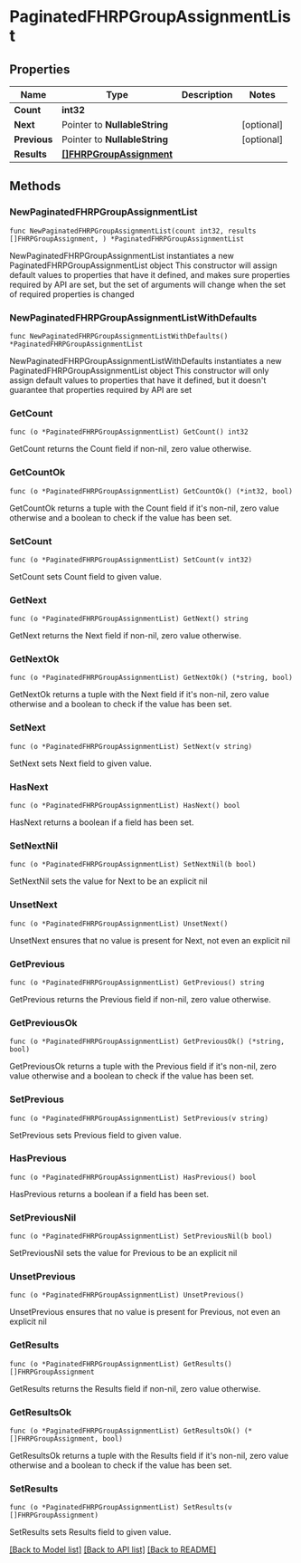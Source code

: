 # PaginatedFHRPGroupAssignmentList

## Properties

Name | Type | Description | Notes
------------ | ------------- | ------------- | -------------
**Count** | **int32** |  | 
**Next** | Pointer to **NullableString** |  | [optional] 
**Previous** | Pointer to **NullableString** |  | [optional] 
**Results** | [**[]FHRPGroupAssignment**](FHRPGroupAssignment.md) |  | 

## Methods

### NewPaginatedFHRPGroupAssignmentList

`func NewPaginatedFHRPGroupAssignmentList(count int32, results []FHRPGroupAssignment, ) *PaginatedFHRPGroupAssignmentList`

NewPaginatedFHRPGroupAssignmentList instantiates a new PaginatedFHRPGroupAssignmentList object
This constructor will assign default values to properties that have it defined,
and makes sure properties required by API are set, but the set of arguments
will change when the set of required properties is changed

### NewPaginatedFHRPGroupAssignmentListWithDefaults

`func NewPaginatedFHRPGroupAssignmentListWithDefaults() *PaginatedFHRPGroupAssignmentList`

NewPaginatedFHRPGroupAssignmentListWithDefaults instantiates a new PaginatedFHRPGroupAssignmentList object
This constructor will only assign default values to properties that have it defined,
but it doesn't guarantee that properties required by API are set

### GetCount

`func (o *PaginatedFHRPGroupAssignmentList) GetCount() int32`

GetCount returns the Count field if non-nil, zero value otherwise.

### GetCountOk

`func (o *PaginatedFHRPGroupAssignmentList) GetCountOk() (*int32, bool)`

GetCountOk returns a tuple with the Count field if it's non-nil, zero value otherwise
and a boolean to check if the value has been set.

### SetCount

`func (o *PaginatedFHRPGroupAssignmentList) SetCount(v int32)`

SetCount sets Count field to given value.


### GetNext

`func (o *PaginatedFHRPGroupAssignmentList) GetNext() string`

GetNext returns the Next field if non-nil, zero value otherwise.

### GetNextOk

`func (o *PaginatedFHRPGroupAssignmentList) GetNextOk() (*string, bool)`

GetNextOk returns a tuple with the Next field if it's non-nil, zero value otherwise
and a boolean to check if the value has been set.

### SetNext

`func (o *PaginatedFHRPGroupAssignmentList) SetNext(v string)`

SetNext sets Next field to given value.

### HasNext

`func (o *PaginatedFHRPGroupAssignmentList) HasNext() bool`

HasNext returns a boolean if a field has been set.

### SetNextNil

`func (o *PaginatedFHRPGroupAssignmentList) SetNextNil(b bool)`

 SetNextNil sets the value for Next to be an explicit nil

### UnsetNext
`func (o *PaginatedFHRPGroupAssignmentList) UnsetNext()`

UnsetNext ensures that no value is present for Next, not even an explicit nil
### GetPrevious

`func (o *PaginatedFHRPGroupAssignmentList) GetPrevious() string`

GetPrevious returns the Previous field if non-nil, zero value otherwise.

### GetPreviousOk

`func (o *PaginatedFHRPGroupAssignmentList) GetPreviousOk() (*string, bool)`

GetPreviousOk returns a tuple with the Previous field if it's non-nil, zero value otherwise
and a boolean to check if the value has been set.

### SetPrevious

`func (o *PaginatedFHRPGroupAssignmentList) SetPrevious(v string)`

SetPrevious sets Previous field to given value.

### HasPrevious

`func (o *PaginatedFHRPGroupAssignmentList) HasPrevious() bool`

HasPrevious returns a boolean if a field has been set.

### SetPreviousNil

`func (o *PaginatedFHRPGroupAssignmentList) SetPreviousNil(b bool)`

 SetPreviousNil sets the value for Previous to be an explicit nil

### UnsetPrevious
`func (o *PaginatedFHRPGroupAssignmentList) UnsetPrevious()`

UnsetPrevious ensures that no value is present for Previous, not even an explicit nil
### GetResults

`func (o *PaginatedFHRPGroupAssignmentList) GetResults() []FHRPGroupAssignment`

GetResults returns the Results field if non-nil, zero value otherwise.

### GetResultsOk

`func (o *PaginatedFHRPGroupAssignmentList) GetResultsOk() (*[]FHRPGroupAssignment, bool)`

GetResultsOk returns a tuple with the Results field if it's non-nil, zero value otherwise
and a boolean to check if the value has been set.

### SetResults

`func (o *PaginatedFHRPGroupAssignmentList) SetResults(v []FHRPGroupAssignment)`

SetResults sets Results field to given value.



[[Back to Model list]](../README.md#documentation-for-models) [[Back to API list]](../README.md#documentation-for-api-endpoints) [[Back to README]](../README.md)


